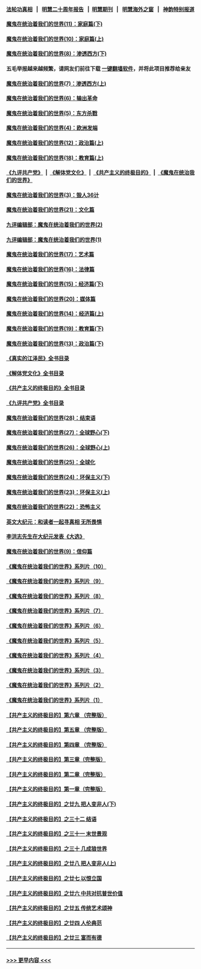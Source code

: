 #### [法轮功真相](https://github.com/gfw-breaker/truth/blob/master/README.md?t=0) &nbsp;&nbsp;|&nbsp;&nbsp; [明慧二十周年报告](https://github.com/gfw-breaker/mh-reports/blob/master/README.md?t=0) &nbsp;&nbsp;|&nbsp;&nbsp;[明慧期刊](https://github.com/gfw-breaker/mh-qikan) &nbsp;&nbsp;|&nbsp;&nbsp; [明慧海外之窗](https://github.com/gfw-breaker/mh-news/blob/master/README.md?t=0) &nbsp;&nbsp;|&nbsp;&nbsp; [神韵特别报道](https://github.com/gfw-breaker/mh-news/blob/master/shenyun.md?t=0)
#### [魔鬼在统治着我们的世界(11)：家庭篇(下)](../pages/nsc422/n10440961.md?t=12162050) 
#### [魔鬼在统治着我们的世界(10)：家庭篇(上)](../pages/nsc422/n10435448.md?t=12162050) 
#### [魔鬼在统治着我们的世界(8)：渗透西方(下)](../pages/nsc422/n10429603.md?t=12162050) 
#### 五毛举报越来越频繁，请网友们前往下载 [一键翻墙软件](https://github.com/gfw-breaker/ssr-accounts)，并将此项目推荐给亲友
#### [魔鬼在统治着我们的世界(7)：渗透西方(上)](../pages/nsc422/n10426013.md?t=12162050) 
#### [魔鬼在统治着我们的世界(6)：输出革命](../pages/nsc422/n10421536.md?t=12162050) 
#### [魔鬼在统治着我们的世界(5)：东方杀戮](../pages/nsc422/n10417707.md?t=12162050) 
#### [魔鬼在统治着我们的世界(4)：欧洲发端](../pages/nsc422/n10414890.md?t=12162050) 
#### [魔鬼在统治着我们的世界(12)：政治篇(上)](../pages/nsc422/n10444576.md?t=12162050) 
#### [魔鬼在统治着我们的世界(18)：教育篇(上)](../pages/nsc422/n10526970.md?t=12162050) 
#### [《九评共产党》](https://github.com/begood0513/9ping.md/blob/master/README.md) &nbsp;|&nbsp; [《解体党文化》](../../../../jtdwh.md/blob/master/README.md)  &nbsp;|&nbsp; [《共产主义的终极目的》](../../../../gczydzjmd.md/blob/master/README.md) &nbsp;|&nbsp; [《魔鬼在统治我们的世界》](../../../../mgztzwmdsj.md/blob/master/README.md) 
#### [魔鬼在统治着我们的世界(3)：毁人36计](../pages/nsc422/n10411583.md?t=12162050) 
#### [魔鬼在统治着我们的世界(21)：文化篇](../pages/nsc422/n10597706.md?t=12162050) 
#### [九评编辑部：魔鬼在统治着我们的世界(2)](../pages/nsc422/n10410036.md?t=12162050) 
#### [九评编辑部：魔鬼在统治着我们的世界(1)](../pages/nsc422/n10406825.md?t=12162050) 
#### [魔鬼在统治着我们的世界(17)：艺术篇](../pages/nsc422/n10499093.md?t=12162050) 
#### [魔鬼在统治着我们的世界(16)：法律篇](../pages/nsc422/n10485969.md?t=12162050) 
#### [魔鬼在统治着我们的世界(15)：经济篇(下)](../pages/nsc422/n10469975.md?t=12162050) 
#### [魔鬼在统治着我们的世界(20)：媒体篇](../pages/nsc422/n10586579.md?t=12162050) 
#### [魔鬼在统治着我们的世界(14)：经济篇(上)](../pages/nsc422/n10457370.md?t=12162050) 
#### [魔鬼在统治着我们的世界(19)：教育篇(下)](../pages/nsc422/n10564808.md?t=12162050) 
#### [魔鬼在统治着我们的世界(13)：政治篇(下)](../pages/nsc422/n10448270.md?t=12162050) 
#### [《真实的江泽民》全书目录](../pages/nsc422/n13721399.md?t=12162050) 
#### [《解体党文化》全书目录](../pages/nsc422/n13721157.md?t=12162050) 
#### [《共产主义的终极目的》全书目录](../pages/nsc422/n13721048.md?t=12162050) 
#### [《九评共产党》全书目录](../pages/nsc422/n13708085.md?t=12162050) 
#### [魔鬼在统治着我们的世界(28)：结束语](../pages/nsc422/n10936246.md?t=12162050) 
#### [魔鬼在统治着我们的世界(27)：全球野心(下)](../pages/nsc422/n10928319.md?t=12162050) 
#### [魔鬼在统治着我们的世界(26)：全球野心(上)](../pages/nsc422/n10900318.md?t=12162050) 
#### [魔鬼在统治着我们的世界(25)：全球化](../pages/nsc422/n10788205.md?t=12162050) 
#### [魔鬼在统治着我们的世界(24)：环保主义(下)](../pages/nsc422/n10695307.md?t=12162050) 
#### [魔鬼在统治着我们的世界(23)：环保主义(上)](../pages/nsc422/n10688613.md?t=12162050) 
#### [魔鬼在统治着我们的世界(22)：恐怖主义](../pages/nsc422/n10614727.md?t=12162050) 
#### [英文大纪元：和读者一起寻真相 无所畏惧](../pages/nsc422/n12542027.md?t=12162050) 
#### [李洪志先生在大纪元发表《大选》](../pages/nsc422/n12534746.md?t=12162050) 
#### [魔鬼在统治着我们的世界(9)：信仰篇](../pages/nsc422/n10432159.md?t=12162050) 
#### [《魔鬼在统治着我们的世界》系列片（10）](../pages/nsc422/n12292670.md?t=12162050) 
#### [《魔鬼在统治着我们的世界》系列片（9）](../pages/nsc422/n12290859.md?t=12162050) 
#### [《魔鬼在统治着我们的世界》系列片（8）](../pages/nsc422/n12287445.md?t=12162050) 
#### [《魔鬼在统治着我们的世界》系列片（7）](../pages/nsc422/n12283425.md?t=12162050) 
#### [《魔鬼在统治着我们的世界》系列片（6）](../pages/nsc422/n12282314.md?t=12162050) 
#### [《魔鬼在统治着我们的世界》系列片（5）](../pages/nsc422/n12281419.md?t=12162050) 
#### [《魔鬼在统治着我们的世界》系列片（4）](../pages/nsc422/n12274024.md?t=12162050) 
#### [《魔鬼在统治着我们的世界》系列片（3）](../pages/nsc422/n12271322.md?t=12162050) 
#### [《魔鬼在统治着我们的世界》系列片（2）](../pages/nsc422/n12269049.md?t=12162050) 
#### [《魔鬼在统治着我们的世界》系列片（1）](../pages/nsc422/n12267575.md?t=12162050) 
#### [【共产主义的终极目的】第六章 （完整版）](../pages/nsc422/n11428913.md?t=12162050) 
#### [【共产主义的终极目的】第五章 （完整版）](../pages/nsc422/n11428912.md?t=12162050) 
#### [【共产主义的终极目的】第四章 （完整版）](../pages/nsc422/n11428907.md?t=12162050) 
#### [【共产主义的终极目的】第三章（完整版）](../pages/nsc422/n11428848.md?t=12162050) 
#### [【共产主义的终极目的】第二章（完整版）](../pages/nsc422/n11428831.md?t=12162050) 
#### [【共产主义的终极目的】第一章（完整版）](../pages/nsc422/n11417651.md?t=12162050) 
#### [【共产主义的终极目的】之廿九 把人变非人(下)](../pages/nsc422/n11344140.md?t=12162050) 
#### [【共产主义的终极目的】之三十二 结语](../pages/nsc422/n11360535.md?t=12162050) 
#### [【共产主义的终极目的】之三十一 末世景观](../pages/nsc422/n11351129.md?t=12162050) 
#### [【共产主义的终极目的】之三十 几成狼世界](../pages/nsc422/n11348280.md?t=12162050) 
#### [【共产主义的终极目的】之廿八 把人变非人(上)](../pages/nsc422/n11340492.md?t=12162050) 
#### [【共产主义的终极目的】之廿七 以恨立国](../pages/nsc422/n11336944.md?t=12162050) 
#### [【共产主义的终极目的】之廿六 中共对抗普世价值](../pages/nsc422/n11324785.md?t=12162050) 
#### [【共产主义的终极目的】之廿五 传统艺术颂神](../pages/nsc422/n11296396.md?t=12162050) 
#### [【共产主义的终极目的】之廿四 人伦典范](../pages/nsc422/n11296397.md?t=12162050) 
#### [【共产主义的终极目的】之廿三 富而有德](../pages/nsc422/n11283598.md?t=12162050) 

----
#### [ >>> 更早内容 <<< ](../indexes/nsc422-earlier.md)
